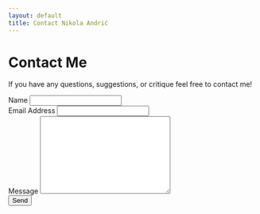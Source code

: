 ```yaml
---
layout: default
title: Contact Nikola Andrić
---
```


<div id="contact">
  <h1 class="pageTitle">Contact Me</h1>
  <div class="contactContent">
   <!-- <p class="intro">Feel <code>contact.html</code> file.</p>-->
    <p>        </p>
    <p> If you have any questions, suggestions, or critique feel free to contact me!</p>
  <!--  <p>If you have questions about the theme feel free to <a href="mailto:dzonikika@yahoo.com">email me</a> or create an issue on <a href="https://github.com/NikolaAndro/MATSim_blog">GitHub</a>. Enjoy!</p>-->
  </div>
  <form action="http://formspree.io/dzonikika@yahoo.com" method="POST">
    <label for="name">Name</label>
    <input type="text" id="name" name="name" class="full-width"><br>
    <label for="email">Email Address</label>
    <input type="email" id="email" name="_replyto" class="full-width"><br>
    <label for="message">Message</label>
    <textarea name="message" id="message" cols="30" rows="10" class="full-width"></textarea><br>
    <input type="submit" value="Send" class="button">
  </form>
</div>

